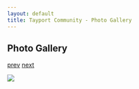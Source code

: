 ```yaml
---
layout: default
title: Tayport Community - Photo Gallery
---
```

## Photo Gallery

[prev](http://tayport.org.uk/photo/234) [next](http://tayport.org.uk/photo/236)

![ ](http://tayport.org.uk/media/235.jpg " ")

